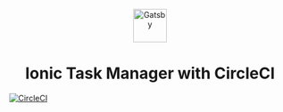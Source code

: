 <p align="center">
  <a href="https://ionicframework.com/">
    <img alt="Gatsby" src="https://upload.wikimedia.org/wikipedia/commons/thumb/2/24/Ionic-logo-landscape.svg/1200px-Ionic-logo-landscape.svg.png" width="60" />
  </a>
</p>
<h1 align="center">
  Ionic Task Manager with CircleCI
</h1>

[![CircleCI](https://circleci.com/gh/CIRCLECI-GWP/ionic-task-manager.svg?style=svg)](https://circleci.com/gh/CIRCLECI-GWP/ionic-task-manager)
